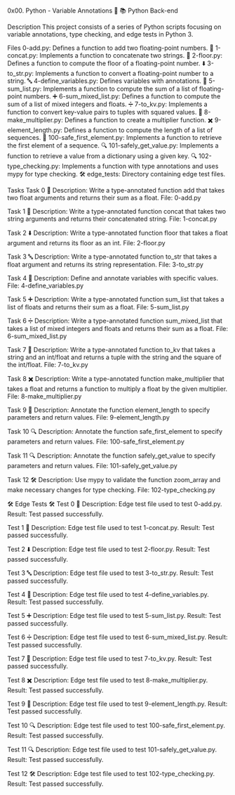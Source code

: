 0x00. Python - Variable Annotations 🐍 📚
Python Back-end

Description
This project consists of a series of Python scripts focusing on variable annotations, type checking, and edge tests in Python 3.


Files
0-add.py: Defines a function to add two floating-point numbers. 🧮
1-concat.py: Implements a function to concatenate two strings. 📏
2-floor.py: Defines a function to compute the floor of a floating-point number. ⬇️
3-to_str.py: Implements a function to convert a floating-point number to a string. 🔤
4-define_variables.py: Defines variables with annotations. 📝
5-sum_list.py: Implements a function to compute the sum of a list of floating-point numbers. ➕
6-sum_mixed_list.py: Defines a function to compute the sum of a list of mixed integers and floats. ➗
7-to_kv.py: Implements a function to convert key-value pairs to tuples with squared values. 🔑
8-make_multiplier.py: Defines a function to create a multiplier function. ✖️
9-element_length.py: Defines a function to compute the length of a list of sequences. 📏
100-safe_first_element.py: Implements a function to retrieve the first element of a sequence. 🔍
101-safely_get_value.py: Implements a function to retrieve a value from a dictionary using a given key. 🔍
102-type_checking.py: Implements a function with type annotations and uses mypy for type checking. 🛠️
edge_tests: Directory containing edge test files.

Tasks
Task 0 🧮
Description: Write a type-annotated function add that takes two float arguments and returns their sum as a float.
File: 0-add.py

Task 1 📏
Description: Write a type-annotated function concat that takes two string arguments and returns their concatenated string.
File: 1-concat.py

Task 2 ⬇️
Description: Write a type-annotated function floor that takes a float argument and returns its floor as an int.
File: 2-floor.py

Task 3 🔤
Description: Write a type-annotated function to_str that takes a float argument and returns its string representation.
File: 3-to_str.py

Task 4 📝
Description: Define and annotate variables with specific values.
File: 4-define_variables.py

Task 5 ➕
Description: Write a type-annotated function sum_list that takes a list of floats and returns their sum as a float.
File: 5-sum_list.py

Task 6 ➗
Description: Write a type-annotated function sum_mixed_list that takes a list of mixed integers and floats and returns their sum as a float.
File: 6-sum_mixed_list.py

Task 7 🔑
Description: Write a type-annotated function to_kv that takes a string and an int/float and returns a tuple with the string and the square of the int/float.
File: 7-to_kv.py

Task 8 ✖️
Description: Write a type-annotated function make_multiplier that takes a float and returns a function to multiply a float by the given multiplier.
File: 8-make_multiplier.py

Task 9 📏
Description: Annotate the function element_length to specify parameters and return values.
File: 9-element_length.py

Task 10 🔍
Description: Annotate the function safe_first_element to specify parameters and return values.
File: 100-safe_first_element.py

Task 11 🔍
Description: Annotate the function safely_get_value to specify parameters and return values.
File: 101-safely_get_value.py

Task 12 🛠️
Description: Use mypy to validate the function zoom_array and make necessary changes for type checking.
File: 102-type_checking.py



🛠️ Edge Tests 🛠️
Test 0 🧮
Description: Edge test file used to test 0-add.py.
Result: Test passed successfully.

Test 1 📏
Description: Edge test file used to test 1-concat.py.
Result: Test passed successfully.

Test 2 ⬇️
Description: Edge test file used to test 2-floor.py.
Result: Test passed successfully.

Test 3 🔤
Description: Edge test file used to test 3-to_str.py.
Result: Test passed successfully.

Test 4 📝
Description: Edge test file used to test 4-define_variables.py.
Result: Test passed successfully.

Test 5 ➕
Description: Edge test file used to test 5-sum_list.py.
Result: Test passed successfully.

Test 6 ➗
Description: Edge test file used to test 6-sum_mixed_list.py.
Result: Test passed successfully.

Test 7 🔑
Description: Edge test file used to test 7-to_kv.py.
Result: Test passed successfully.

Test 8 ✖️
Description: Edge test file used to test 8-make_multiplier.py.
Result: Test passed successfully.

Test 9 📏
Description: Edge test file used to test 9-element_length.py.
Result: Test passed successfully.

Test 10 🔍
Description: Edge test file used to test 100-safe_first_element.py.
Result: Test passed successfully.

Test 11 🔍
Description: Edge test file used to test 101-safely_get_value.py.
Result: Test passed successfully.

Test 12 🛠️
Description: Edge test file used to test 102-type_checking.py.
Result: Test passed successfully.
